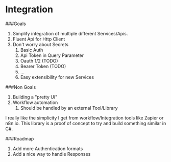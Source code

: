 # Integration

###Goals
1. Simplify integration of multiple different Services/Apis.
2. Fluent Api for Http Client
3. Don't worry about Secrets
   1. Basic Auth 
   2. Api Token in Query Parameter
   3. Oauth 1/2 (TODO)
   4. Bearer Token (TODO)
   5. ...
   4. Easy extensibility for new Services


###Non Goals
1. Building a "pretty Ui"
2. Workflow automation
   1. Should be handled by an external Tool/Library

I really like the simplicity I get from workflow/Integration tools like Zapier or n8n.io.
This library is a proof of concept to try and build something similar in C#.

###Roadmap
1. Add more Authentication formats
2. Add a nice way to handle Responses 
